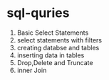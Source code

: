 # sql-quries
1. Basic Select Statements
2. select statements with filters
3. creating databse and tables
4. inserting data in tables
5. Drop,Delete and Truncate
6. inner Join
